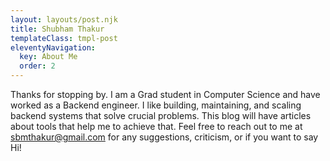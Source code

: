 ```yaml
---
layout: layouts/post.njk
title: Shubham Thakur
templateClass: tmpl-post
eleventyNavigation:
  key: About Me
  order: 2
---
```


Thanks for stopping by. I am a Grad student in Computer Science and have worked as a Backend engineer. I like building, maintaining, and scaling backend systems that solve crucial problems. This blog will have articles about tools that help me to achieve that. Feel free to reach out to me at <a href="mailto:sbmthakur@gmail.com">sbmthakur@gmail.com</a> for any suggestions, criticism, or if you want to say Hi!
